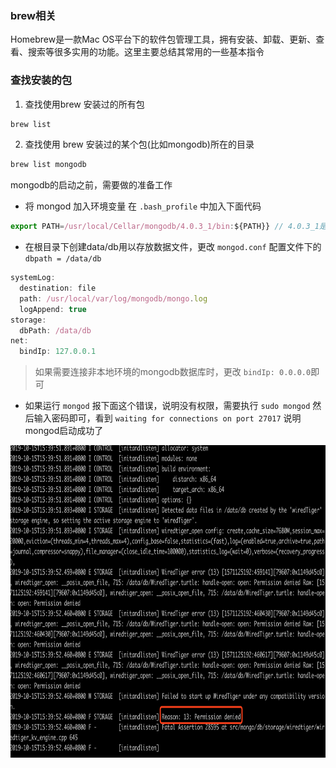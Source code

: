 ### brew相关
Homebrew是一款Mac OS平台下的软件包管理工具，拥有安装、卸载、更新、查看、搜索等很多实用的功能。这里主要总结其常用的一些基本指令

### 查找安装的包
1. 查找使用brew 安装过的所有包
```js
brew list
```
2. 查找使用 brew 安装过的某个包(比如mongodb)所在的目录
```js
brew list mongodb
```
mongodb的启动之前，需要做的准备工作
- 将 mongod 加入环境变量 在 `.bash_profile` 中加入下面代码
```js
export PATH=/usr/local/Cellar/mongodb/4.0.3_1/bin:${PATH}} // 4.0.3_1是你下载的版本
```
- 在根目录下创建data/db用以存放数据文件，更改 `mongod.conf` 配置文件下的 `dbpath = /data/db`
```js
systemLog:
  destination: file
  path: /usr/local/var/log/mongodb/mongo.log
  logAppend: true
storage:
  dbPath: /data/db
net:
  bindIp: 127.0.0.1
```
> 如果需要连接非本地环境的mongodb数据库时，更改 `bindIp: 0.0.0.0`即可
- 如果运行 `mongod` 报下面这个错误，说明没有权限，需要执行 `sudo mongod` 然后输入密码即可，看到 `waiting for connections on port 27017` 说明mongod启动成功了
<img src="/mongod-error.png"  height="500" width="auto">